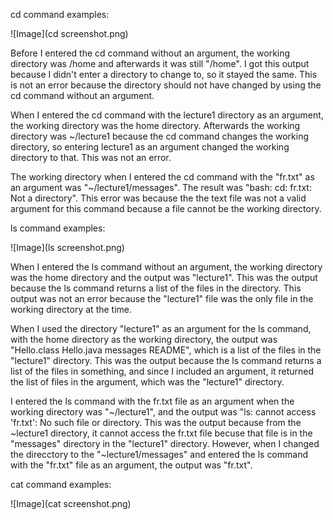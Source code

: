 cd command examples:

![Image](cd screenshot.png)

Before I entered the cd command without an argument, the working directory was /home and afterwards it was still "/home".
I got this output because I didn't enter a directory to change to, so it stayed the same. 
This is not an error because the directory should not have changed by using the cd command without an argument.

When I entered the cd command with the lecture1 directory as an argument, the working directory was the home directory. Afterwards the working directory was ~/lecture1 because the cd command changes the working directory, so entering lecture1 as an argument changed the working directory to that. This was not an error.

The working directory when I entered the cd command with the "fr.txt" as an argument was "~/lecture1/messages". The result was "bash: cd: fr.txt: Not a directory". This error was because the the text file was not a valid argument for this command because a file cannot be the working directory.

ls command examples:

![Image](ls screenshot.png)

When I entered the ls command without an argument, the working directory was the home directory and the output was "lecture1". This was the output because the ls command returns a list of the files in the directory. This output was not an error because the "lecture1" file was the only file in the working directory at the time.

When I used the directory "lecture1" as an argument for the ls command, with the home directory as the working directory, the output was "Hello.class Hello.java messages README", which is a list of the files in the "lecture1" directory. This was the output because the ls command returns a list of the files in something, and since I included an argument, it returned the list of files in the argument, which was the "lecture1" directory.

I entered the ls command with the fr.txt file as an argument when the working directory was "~/lecture1", and the output was "ls: cannot access 'fr.txt': No such file or directory. This was the output because from the ~lecture1 directory, it cannot access the fr.txt file becuse that file is in the "messages" directory in the "lecture1" directory. However, when I changed the direcctory to the "~lecture1/messages" and entered the ls command with the "fr.txt" file as an argument, the output was "fr.txt". 

cat command examples:



![Image](cat screenshot.png)
